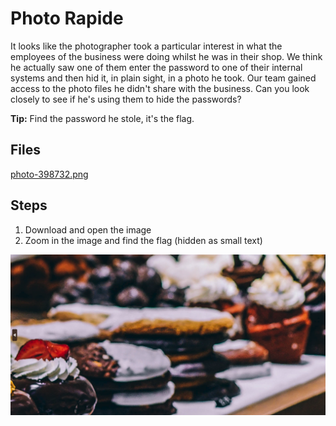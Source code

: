 # Photo Rapide
It looks like the photographer took a particular interest in what the employees of the business were doing whilst he was in their shop. We think he actually saw one of them enter the password to one of their internal systems and then hid it, in plain sight, in a photo he took. Our team gained access to the photo files he didn't share with the business. Can you look closely to see if he's using them to hide the passwords?

**Tip:** Find the password he stole, it's the flag.

## Files
[photo-398732.png](/assets/files/photo-398732.png)

## Steps
1. Download and open the image
1. Zoom in the image and find the flag (hidden as small text)

![zoomed in flag](/assets/screenshots/fn-02-PhotoRapide.png)